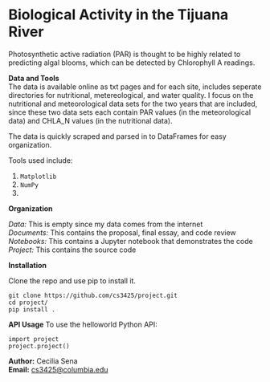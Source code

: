 # Biological Activity in the Tijuana River

Photosynthetic active radiation (PAR) is thought to be highly related to predicting algal blooms, which can be detected by Chlorophyll A readings. 


**Data and Tools**<br/>
The data is available online as txt pages and for each site, includes seperate directories for nutritional, metereological, and water quality. I focus on the nutritional and meteorological data sets for the two years that are included, since these two data sets each contain PAR values (in the meteorological data) and CHLA_N values (in the nutritional data). 

The data is quickly scraped and parsed in to DataFrames for easy organization. 

Tools used include:

1. `Matplotlib` 
2. `NumPy`
3.  

**Organization** 

_Data:_ This is empty since my data comes from the internet</br>
_Documents:_ This contains the proposal, final essay, and code review</br>
_Notebooks:_ This contains a Jupyter notebook that demonstrates the code</br>
_Project:_ This contains the source code</br>

**Installation**

Clone the repo and use pip to install it.

```
git clone https://github.com/cs3425/project.git
cd project/
pip install .
```

**API Usage**
To use the helloworld Python API:

````
import project
project.project()
````

**Author:** Cecilia Sena<br/>**Email:**  cs3425@columbia.edu


